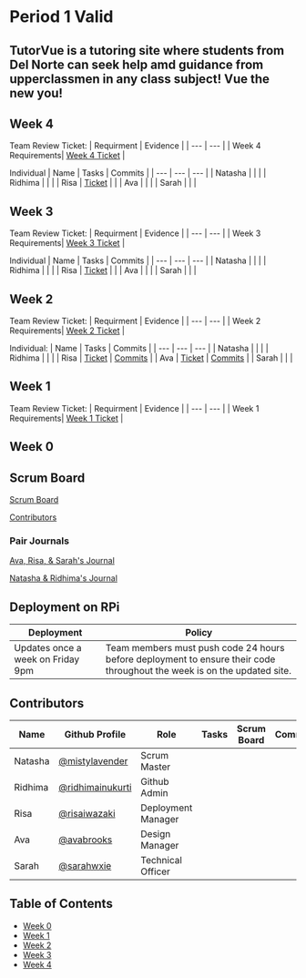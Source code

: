 # Period 1 Valid  
## TutorVue is a tutoring site where students from Del Norte can seek help amd guidance from upperclassmen in any class subject! Vue the new you!

## Week 4
Team Review Ticket:
| Requirment | Evidence |
| ---        | ---      |
| Week 4 Requirements| [Week 4 Ticket](https://github.com/ridhimainukurti/p1-Valid/projects/1#card-74286674) |

Individual
| Name | Tasks | Commits |
|  --- |  ---           | --- | 
| Natasha |  |  | 
| Ridhima |  |  |
| Risa | [Ticket](https://github.com/ridhimainukurti/p1-Valid/projects/1#card-74543599) |  |
| Ava |  |  | 
| Sarah |  | |

## Week 3
Team Review Ticket:
| Requirment | Evidence |
| ---        | ---      |
| Week 3 Requirements| [Week 3 Ticket](https://github.com/ridhimainukurti/p1-Valid/projects/1#card-74286664) |

Individual
| Name | Tasks | Commits |
|  --- |  ---           | --- | 
| Natasha |  |  | 
| Ridhima |  |  |
| Risa | [Ticket](https://github.com/ridhimainukurti/p1-Valid/projects/1#card-74287890) |  |
| Ava |  |  | 
| Sarah |  | |

## Week 2
Team Review Ticket:
| Requirment | Evidence |
| ---        | ---      |
| Week 2 Requirements| [Week 2 Ticket](https://github.com/ridhimainukurti/p1-Valid/projects/1#card-74287573) |

Individual:
| Name | Tasks | Commits |
|  --- |  ---           | --- | 
| Natasha |  |  | 
| Ridhima |  |  |
| Risa | [Ticket](https://github.com/ridhimainukurti/p1-Valid/projects/1#card-74287890) | [Commits](https://github.com/ridhimainukurti/p1-Valid/blob/a4e1596ed2427c32233d3f1932875ee81ada7879/src/main/resources/templates/individual/risa.html#L1-L63) |
| Ava | [Ticket](https://github.com/ridhimainukurti/p1-Valid/projects/1#card-74544407) | [Commits](https://github.com/ridhimainukurti/p1-Valid/commits?author=avabrooks) | 
| Sarah |  | |

## Week 1
Team Review Ticket:
| Requirment | Evidence |
| ---        | ---      |
| Week 1 Requirements| [Week 1 Ticket](https://github.com/ridhimainukurti/valid#week-1) |

## Week 0

## Scrum Board
[Scrum Board](https://github.com/ridhimainukurti/p1-Valid/projects/1)

[Contributors](https://github.com/ridhimainukurti/valid/graphs/contributors)

### Pair Journals

[Ava, Risa, & Sarah's Journal](https://docs.google.com/document/d/1-V9Kr_vp2QZeSPeBJ6LhttOzwXwQC6s99JLfzU1OMBw/edit#)

[Natasha & Ridhima's Journal](https://docs.google.com/document/d/14XjNanKRCJLlYLtn_Kr3sNewlQnIewDAhDZlCxQXr7s/edit?usp=sharing)

## Deployment on RPi
| Deployment | Policy |
| ---        | ---      |
| Updates once a week on Friday 9pm | Team members must push code 24 hours before deployment to ensure their code throughout the week is on the updated site. |

## Contributors 
| Name | Github Profile | Role | Tasks | Scrum Board | Commits |
|  --- |  ---           | --- | ---   | ---         | ---     |
| Natasha | [@mistylavender](https://github.com/mistylavender) | Scrum Master | 
| Ridhima | [@ridhimainukurti](https://github.com/ridhimainukurti)  | Github Admin |
| Risa | [@risaiwazaki](https://github.com/risaiwazaki) | Deployment Manager |
| Ava | [@avabrooks](https://github.com/avabrooks)  | Design Manager | 
| Sarah | [@sarahwxie](https://github.com/sarahwxie)  | Technical Officer|

## Table of Contents
  - [Week 0](https://github.com/ridhimainukurti/valid#week-0)
  - [Week 1](https://github.com/ridhimainukurti/valid#week-1)
  - [Week 2](https://github.com/ridhimainukurti/valid#week-2)
  - [Week 3](https://github.com/ridhimainukurti/valid#week-3)
  - [Week 4](https://github.com/ridhimainukurti/valid#week-4)
  
